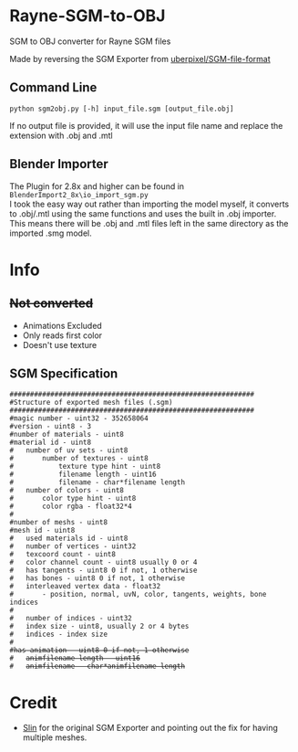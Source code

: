 # Rayne-SGM-to-OBJ
SGM to OBJ converter for Rayne SGM files

Made by reversing the SGM Exporter from [uberpixel/SGM-file-format](https://github.com/uberpixel/SGM-file-format)

## Command Line

`python sgm2obj.py [-h] input_file.sgm [output_file.obj]`

If no output file is provided, it will use the input file name and replace the extension with .obj and .mtl

## Blender Importer

The Plugin for 2.8x and higher can be found in `BlenderImport2_8x\io_import_sgm.py`<br>
I took the easy way out rather than importing the model myself, it converts to .obj/.mtl using the same functions and uses the built in .obj importer.<br>
This means there will be .obj and .mtl files left in the same directory as the imported .smg model.

# Info

## ~~Not converted~~
- Animations Excluded
- Only reads first color
- Doesn't use texture

## SGM Specification

<pre><code>############################################################
#Structure of exported mesh files (.sgm)
############################################################
#magic number - uint32 - 352658064
#version - uint8 - 3
#number of materials - uint8
#material id - uint8
#	number of uv sets - uint8
#		number of textures - uint8
#			texture type hint - uint8
#			filename length - uint16
#			filename - char*filename length
#	number of colors - uint8
#		color type hint - uint8
#		color rgba - float32*4
#
#number of meshs - uint8
#mesh id - uint8
#	used materials id - uint8
#	number of vertices - uint32
#	texcoord count - uint8
#	color channel count - uint8 usually 0 or 4
#	has tangents - uint8 0 if not, 1 otherwise
#	has bones - uint8 0 if not, 1 otherwise
#	interleaved vertex data - float32
#		- position, normal, uvN, color, tangents, weights, bone indices
#
#	number of indices - uint32
#	index size - uint8, usually 2 or 4 bytes
#	indices - index size
#
#<del>has animation - uint8 0 if not, 1 otherwise</del>
#	<del>animfilename length - uint16</del>
#	<del>animfilename - char*animfilename length</del>
</code></pre>

# Credit

- [Slin](https://github.com/Slin) for the original SGM Exporter and pointing out the fix for having multiple meshes.
